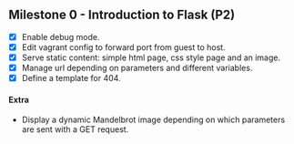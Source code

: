 ## Milestone 0 - Introduction to Flask (P2)

* [x] Enable debug mode.  
* [x] Edit vagrant config to forward port from guest to host.  
* [x] Serve static content: simple html page, css style page and an image.  
* [x] Manage url depending on parameters and different variables.  
* [x] Define a template for 404.

#### Extra  

* Display a dynamic Mandelbrot image depending on which parameters are sent with a GET request.
